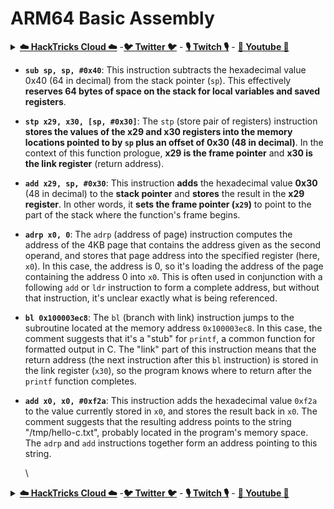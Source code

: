 # ARM64 Basic Assembly

<details>

<summary><a href="https://cloud.hacktricks.xyz/pentesting-cloud/pentesting-cloud-methodology"><strong>☁️ HackTricks Cloud ☁️</strong></a> -<a href="https://twitter.com/hacktricks_live"><strong>🐦 Twitter 🐦</strong></a> - <a href="https://www.twitch.tv/hacktricks_live/schedule"><strong>🎙️ Twitch 🎙️</strong></a> - <a href="https://www.youtube.com/@hacktricks_LIVE"><strong>🎥 Youtube 🎥</strong></a></summary>

* Do you work in a **cybersecurity company**? Do you want to see your **company advertised in HackTricks**? or do you want to have access to the **latest version of the PEASS or download HackTricks in PDF**? Check the [**SUBSCRIPTION PLANS**](https://github.com/sponsors/carlospolop)!
* Discover [**The PEASS Family**](https://opensea.io/collection/the-peass-family), our collection of exclusive [**NFTs**](https://opensea.io/collection/the-peass-family)
* Get the [**official PEASS & HackTricks swag**](https://peass.creator-spring.com)
* **Join the** [**💬**](https://emojipedia.org/speech-balloon/) [**Discord group**](https://discord.gg/hRep4RUj7f) or the [**telegram group**](https://t.me/peass) or **follow** me on **Twitter** [**🐦**](https://github.com/carlospolop/hacktricks/tree/7af18b62b3bdc423e11444677a6a73d4043511e9/\[https:/emojipedia.org/bird/README.md)[**@carlospolopm**](https://twitter.com/hacktricks\_live)**.**
* **Share your hacking tricks by submitting PRs to the** [**hacktricks repo**](https://github.com/carlospolop/hacktricks) **and** [**hacktricks-cloud repo**](https://github.com/carlospolop/hacktricks-cloud).

</details>

* **`sub sp, sp, #0x40`**: This instruction subtracts the hexadecimal value 0x40 (64 in decimal) from the stack pointer (`sp`). This effectively **reserves 64 bytes of space on the stack for local variables and saved registers**.
* **`stp x29, x30, [sp, #0x30]`**: The `stp` (store pair of registers) instruction **stores the values of the x29 and x30 registers into the memory locations pointed to by `sp` plus an offset of 0x30 (48 in decimal)**. In the context of this function prologue, **x29 is the frame pointer** and **x30 is the link register** (return address).
* **`add x29, sp, #0x30`**: This instruction **adds** the hexadecimal value **0x30** (48 in decimal) to the **stack pointer** and **stores** the result in the **x29 register**. In other words, it **sets the frame pointer (`x29`)** to point to the part of the stack where the function's frame begins.
* **`adrp x0, 0`**: The `adrp` (address of page) instruction computes the address of the 4KB page that contains the address given as the second operand, and stores that page address into the specified register (here, `x0`). In this case, the address is 0, so it's loading the address of the page containing the address 0 into `x0`. This is often used in conjunction with a following `add` or `ldr` instruction to form a complete address, but without that instruction, it's unclear exactly what is being referenced.
* **`bl 0x100003ec8`**: The `bl` (branch with link) instruction jumps to the subroutine located at the memory address `0x100003ec8`. In this case, the comment suggests that it's a "stub" for `printf`, a common function for formatted output in C. The "link" part of this instruction means that the return address (the next instruction after this `bl` instruction) is stored in the link register (`x30`), so the program knows where to return after the `printf` function completes.
*   **`add x0, x0, #0xf2a`**: This instruction adds the hexadecimal value `0xf2a` to the value currently stored in `x0`, and stores the result back in `x0`. The comment suggests that the resulting address points to the string "/tmp/hello-c.txt", probably located in the program's memory space. The `adrp` and `add` instructions together form an address pointing to this string.

    \


<details>

<summary><a href="https://cloud.hacktricks.xyz/pentesting-cloud/pentesting-cloud-methodology"><strong>☁️ HackTricks Cloud ☁️</strong></a> -<a href="https://twitter.com/hacktricks_live"><strong>🐦 Twitter 🐦</strong></a> - <a href="https://www.twitch.tv/hacktricks_live/schedule"><strong>🎙️ Twitch 🎙️</strong></a> - <a href="https://www.youtube.com/@hacktricks_LIVE"><strong>🎥 Youtube 🎥</strong></a></summary>

* Do you work in a **cybersecurity company**? Do you want to see your **company advertised in HackTricks**? or do you want to have access to the **latest version of the PEASS or download HackTricks in PDF**? Check the [**SUBSCRIPTION PLANS**](https://github.com/sponsors/carlospolop)!
* Discover [**The PEASS Family**](https://opensea.io/collection/the-peass-family), our collection of exclusive [**NFTs**](https://opensea.io/collection/the-peass-family)
* Get the [**official PEASS & HackTricks swag**](https://peass.creator-spring.com)
* **Join the** [**💬**](https://emojipedia.org/speech-balloon/) [**Discord group**](https://discord.gg/hRep4RUj7f) or the [**telegram group**](https://t.me/peass) or **follow** me on **Twitter** [**🐦**](https://github.com/carlospolop/hacktricks/tree/7af18b62b3bdc423e11444677a6a73d4043511e9/\[https:/emojipedia.org/bird/README.md)[**@carlospolopm**](https://twitter.com/hacktricks\_live)**.**
* **Share your hacking tricks by submitting PRs to the** [**hacktricks repo**](https://github.com/carlospolop/hacktricks) **and** [**hacktricks-cloud repo**](https://github.com/carlospolop/hacktricks-cloud).

</details>
